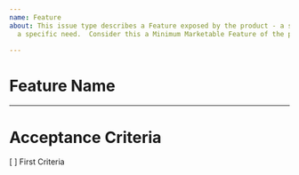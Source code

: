 ```yaml
---
name: Feature
about: This issue type describes a Feature exposed by the product - a service to fulfill
  a specific need.  Consider this a Minimum Marketable Feature of the product.

---
```


# Feature Name


---------------
# Acceptance Criteria
 [ ] First Criteria
